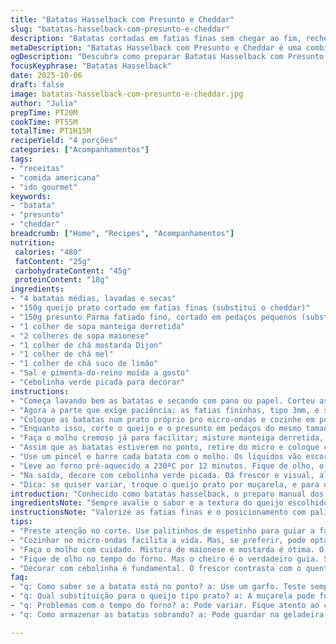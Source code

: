 ```yaml
---
title: "Batatas Hasselback com Presunto e Cheddar"
slug: "batatas-hasselback-com-presunto-e-cheddar"
description: "Batatas cortadas em fatias finas sem chegar ao fim, recheadas com pedaços de queijo cheddar e presunto temperado, assadas até ficarem macias por dentro e crocantes nas bordas, tudo finalizado com um molho cremoso e cheiroso que traz um toque especial. A combinação prática e saborosa que exige atenção no ponto das batatas e na montagem, perfeita pra quem curte comida aconchegante mas com um toque gourmet."
metaDescription: "Batatas Hasselback com Presunto e Cheddar é uma combinação irresistível. Crocantes por fora e macias por dentro, uma opção cheia de sabor"
ogDescription: "Descubra como preparar Batatas Hasselback com Presunto e Cheddar. Uma receita prática e saborosa, ideal para um prato gourmet em casa"
focusKeyphrase: "Batatas Hasselback"
date: 2025-10-06
draft: false
image: batatas-hasselback-com-presunto-e-cheddar.jpg
author: "Julia"
prepTime: PT20M
cookTime: PT55M
totalTime: PT1H15M
recipeYield: "4 porções"
categories: ["Acompanhamentos"]
tags:
- "receitas"
- "comida americana"
- "ido gourmet"
keywords:
- "batata"
- "presunto"
- "cheddar"
breadcrumb: ["Home", "Recipes", "Acompanhamentos"]
nutrition: 
 calories: "480"
 fatContent: "25g"
 carbohydrateContent: "45g"
 proteinContent: "18g"
ingredients:
- "4 batatas médias, lavadas e secas"
- "150g queijo prato cortado em fatias finas (substitui o cheddar)"
- "150g presunto Parma fatiado fino, cortado em pedaços pequenos (substitui Hillshire Farm ham)"
- "1 colher de sopa manteiga derretida"
- "2 colheres de sopa maionese"
- "1 colher de chá mostarda Dijon"
- "1 colher de chá mel"
- "1 colher de chá suco de limão"
- "Sal e pimenta-do-reino moída a gosto"
- "Cebolinha verde picada para decorar"
instructions:
- "Começa lavando bem as batatas e secando com pano ou papel. Corteu as pontas, aproximadamente dois dedos sempre, pra que a batata fique certa pro corte."
- "Agora a parte que exige paciência: as fatias fininhas, tipo 3mm, e sem cortar até o fim. Pra não errar, apoie as batatas entre dois palitinhos, evita que você passe demais a faca. Importante que seja quase como uma sanfona, porque é aí que o recheio vai entrar."
- "Coloque as batatas num prato próprio pro micro-ondas e cozinhe em potência alta por uns 17 minutos se as batatas estiverem em temperatura ambiente. Se tirou direto da geladeira, vai precisar de 22 minutos, mexa nos últimos minutos pra sentir se estão macias – espete com garfo, tem que entrar com pouca resistência."
- "Enquanto isso, corte o queijo e o presunto em pedaços do mesmo tamanho, algo que encaixe bem entre cada fenda da batata. Eu gosto de usar queijo prato porque derrete fácil e tem um sabor mais suave, o presunto Parma dá um toque mais sofisticado e menos salgado que o industrializado convencional."
- "Faça o molho cremoso já para facilitar; misture manteiga derretida, maionese, mostarda Dijon, mel, suco de limão, sal e uma pitada de pimenta. Ajuda a dar brilho e sabor, e hidrata as batatas sem perder crocância."
- "Assim que as batatas estiverem no ponto, retire do micro e coloque com cuidado numa assadeira forrada com papel manteiga. Entre cada fatia coloque alternadamente um pedaço de queijo, depois presunto, mas se quiser, vai com tudo: queijo e presunto junto, pra ficar bem recheada."
- "Use um pincel e barre cada batata com o molho. Os líquidos vão escorrer nos cantinhos e caramelizar depois no forno, criando aquela casquinha que dá gosto de repetir."
- "Leve ao forno pré-aquecido a 230ºC por 12 minutos. Fique de olho, o cheiro forte de queijo derretido e o som daquele crepitar sutil indicam que já está na hora de tirar. Se passar do tempo, pode ressecar as batatas."
- "Na saída, decore com cebolinha verde picada. Dá frescor e visual, além do contraste entre o quente e o fresquinho."
- "Dica: se quiser variar, troque o queijo prato por muçarela, e para o presunto use lombo defumado fatiado fino. O molho pode levar uma pitada de páprica defumada pra dar um toque mais rústico."
introduction: "Conhecido como batatas hasselback, o preparo manual dos cortes finos deixa a batata com um jeito clássico e impressionante, só que com aquele recheio de queijo e presunto que talvez você nunca tenha tentado. É a soma de crocante com cremosidade dentro, com um molho simples que empresta umidade e brilho antes do forno. A ideia é você aproveitar os sons do queijo borbulhando, o cheirinho que invade a cozinha e aquela sensação visual das fatias se abrindo como um leque. A combinação fácil de ingredientes do cotidiano com nuances de cozinhas diferentes é o toque pessoal que trouxe experiência e repetição nesse jeito que não erro mais. Aqui você aprende a sentir o ponto, a controlar o tempo e tirar todo o potencial desses ingredientes simples, sem encher a cozinha de louça extra ou técnicas complexas. Versátil, sabe? É tipo o abraço naquele prato que você quer toda hora."
ingredientsNote: "Sempre avalie o sabor e a textura do queijo escolhido; prato é mais neutro que cheddar, menos agressivo, e derrete muito fácil, perfeito pra rechear. O presunto Parma quebrou a rotina do presunto industrial, e o toque da mostarda Dijon junto com mel e limão no molho transforma uma mistura básica em algo memorável. Pode trocar a batata por batata doce firme se quiser uma versão mais adocicada. Tenha sempre manteiga derretida à mão pro pincel, a umidade salva na hora de gratinar e evita corrida na textura. Aplique sal com moderação porque o presunto já leva sal, equilíbrio é tudo. Cozinhei em micro-ondas pra agilizar, mas pra cozinhar só um pouco, vá de forno convencional por uns 30 minutos a 180ºC antes de rechear."
instructionsNote: "Valorize as fatias finas e o posicionamento com palitos pra cortar no ponto certo, sempre com faca bem afiada – a segurança do corte facilita o trabalho e evita acidentes. Os tempos estão ajustados para consideração prática do micro-ondas; confie no teste do garfo mais que no relógio, porque textura tem que ser sentida. Ao rechear, seja generoso, mas evite empurrar demais pra não quebrar a batata. Molhe com o molho cuidadosamente, que ele corre pelas fatias e cria a crostinha douradinha no forno quente. Durante os 12 minutos finais, fique atento ao cheiro do queijo e observe as bordas das batatas, que devem ficar menos opacas e com leve dourado. A cebolinha é aquele contraste de frescor que corta o conjunto, não pule para não pesar no prato."
tips:
- "Preste atenção no corte. Use palitinhos de espetinho para guiar a faca. Evita corte até o fim. Isso deve ser um teste antes de tudo. O ideal é 3mm. batata deve ser como sanfona."
- "Cozinhar no micro-ondas facilita a vida. Mas, se preferir, pode optar pelo forno. Cozinhe as batatas por 30 minutos a 180ºC. Assim, a crocância vem do forno direto. Cheiro ajuda no tempo."
- "Faça o molho com cuidado. Mistura de maionese e mostarda é ótima. O mel dá um toque a mais. Mantenha o equilíbrio. O presunto já traz sal. Ajuste a quantidade de mostarda para não dominar."
- "Fique de olho no tempo do forno. Mas o cheiro é o verdadeiro guia. Se começar a liberá-lo, tá na hora de tirar. Caso contrário, pode ressecar. A textura é o que faz a diferença aqui."
- "Decorar com cebolinha é fundamental. O frescor contrasta com o quente. Sem essa parte, o prato pode parecer sem vida. Então, não pule. O detalhe final é o que impressiona."
faq:
- "q: Como saber se a batata está no ponto? a: Use um garfo. Teste sempre. Deve entrar com facilidade, não pode estar crua. O toque é essencial."
- "q: Qual substituição para o queijo tipo prato? a: A muçarela pode funcionar. Derrete bem, sabor leve. Também é uma boa opção com lombo defumado no lugar do presunto."
- "q: Problemas com o tempo do forno? a: Pode variar. Fique atento ao cheiro e ao som que o queijo faz. Agora, se estiver muito dourada, tire do forno."
- "q: Como armazenar as batatas sobrando? a: Pode guardar na geladeira. Mas não por muito tempo. O ideal é comer no dia seguinte. Reaqueça no forno para voltar a ficar crocante."

---
```

